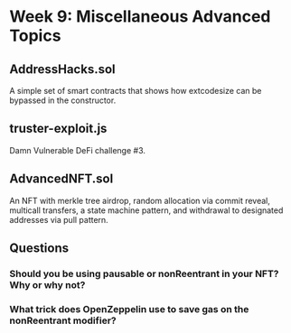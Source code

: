 # Week 9: Miscellaneous Advanced Topics

## AddressHacks.sol

A simple set of smart contracts that shows how extcodesize can be bypassed in the constructor.

## truster-exploit.js

Damn Vulnerable DeFi challenge #3.

## AdvancedNFT.sol

An NFT with merkle tree airdrop, random allocation via commit reveal, multicall transfers, a state machine pattern, and withdrawal to designated addresses via pull pattern.

## Questions

### Should you be using pausable or nonReentrant in your NFT? Why or why not?

### What trick does OpenZeppelin use to save gas on the nonReentrant modifier?
